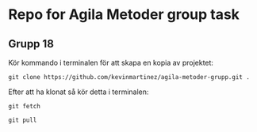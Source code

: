 # Repo for Agila Metoder group task

## Grupp 18

Kör kommando i terminalen för att skapa en kopia av projektet:
```git
git clone https://github.com/kevinmartinez/agila-metoder-grupp.git .
```
Efter att ha klonat så kör detta i terminalen:
```git
git fetch
```
```git
git pull
```